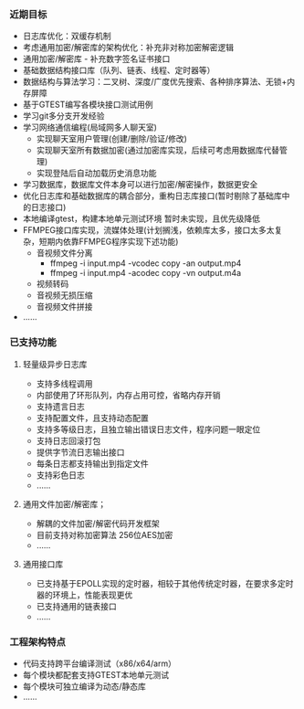 ### 近期目标
- 日志库优化：双缓存机制
- 考虑通用加密/解密库的架构优化：补充非对称加密解密逻辑
- 通用加密/解密库 - 补充数字签名证书接口
- 基础数据结构接口库（队列、链表、线程、定时器等）
- 数据结构与算法学习：二叉树、深度/广度优先搜索、各种排序算法、无锁+内存屏障
- 基于GTEST编写各模块接口测试用例
- 学习git多分支开发经验
- 学习网络通信编程(局域网多人聊天室)
    - 实现聊天室用户管理(创建/删除/验证/修改)
    - 实现聊天室所有数据加密(通过加密库实现，后续可考虑用数据库代替管理)
    - 实现登陆后自动加载历史消息功能
- 学习数据库，数据库文件本身可以进行加密/解密操作，数据更安全
- 优化日志库和基础数据库的耦合部分，重构日志库接口(暂时剔除了基础库中的日志接口)
- 本地编译gtest，构建本地单元测试环境  暂时未实现，且优先级降低
- FFMPEG接口库实现，流媒体处理(计划搁浅，依赖库太多，接口太多太复杂，短期内依靠FFMPEG程序实现下述功能)
    - 音视频文件分离
        - ffmpeg -i input.mp4 -vcodec copy -an output.mp4
        - ffmpeg -i input.mp4 -acodec copy -vn output.m4a
    - 视频转码
    - 音视频无损压缩
    - 音视频文件拼接
- ......

### 已支持功能
1. 轻量级异步日志库
    - 支持多线程调用
    - 内部使用了环形队列，内存占用可控，省略内存开销
    - 支持遗言日志
    - 支持配置文件，且支持动态配置
    - 支持多等级日志，且独立输出错误日志文件，程序问题一眼定位
    - 支持日志回滚打包
    - 提供字节流日志输出接口
    - 每条日志都支持输出到指定文件
    - 支持彩色日志
    - ......

2. 通用文件加密/解密库；
    - 解耦的文件加密/解密代码开发框架
    - 目前支持对称加密算法 256位AES加密
    - ......

3. 通用接口库
    - 已支持基于EPOLL实现的定时器，相较于其他传统定时器，在要求多定时器的环境上，性能表现更优
    - 已支持通用的链表接口
    - ......

### 工程架构特点
- 代码支持跨平台编译测试（x86/x64/arm）
- 每个模块都配套支持GTEST本地单元测试
- 每个模块可独立编译为动态/静态库
- ......

